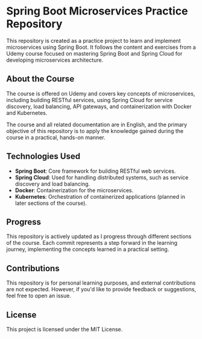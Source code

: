 # Spring Boot Microservices Practice Repository

This repository is created as a practice project to learn and implement microservices using Spring Boot. It follows the content and exercises from a Udemy course focused on mastering Spring Boot and Spring Cloud for developing microservices architecture.

## About the Course
The course is offered on Udemy and covers key concepts of microservices, including building RESTful services, using Spring Cloud for service discovery, load balancing, API gateways, and containerization with Docker and Kubernetes.

The course and all related documentation are in English, and the primary objective of this repository is to apply the knowledge gained during the course in a practical, hands-on manner.

## Technologies Used
- **Spring Boot**: Core framework for building RESTful web services.
- **Spring Cloud**: Used for handling distributed systems, such as service discovery and load balancing.
- **Docker**: Containerization for the microservices.
- **Kubernetes**: Orchestration of containerized applications (planned in later sections of the course).

## Progress
This repository is actively updated as I progress through different sections of the course. Each commit represents a step forward in the learning journey, implementing the concepts learned in a practical setting.

## Contributions
This repository is for personal learning purposes, and external contributions are not expected. However, if you'd like to provide feedback or suggestions, feel free to open an issue.

## License
This project is licensed under the MIT License.
